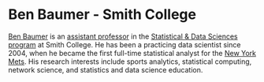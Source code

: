 # Ben Baumer - Smith College

[Ben Baumer](http://www.science.smith.edu/~bbaumer/w/) is an [assistant professor](https://www.smith.edu/academics/faculty/ben-baumer) in the [Statistical & Data Sciences program](https://www.smith.edu/sds/) at Smith College. He has been a practicing data scientist since 2004, when he became the first full-time statistical analyst for the [New York Mets](https://www.mlb.com/mets). His research interests include sports analytics, statistical computing, network science, and statistics and data science education. 

